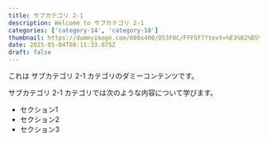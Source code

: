 ```yaml
---
title: サブカテゴリ 2-1
description: Welcome to サブカテゴリ 2-1
categories: ['category-14', 'category-18']
thumbnail: https://dummyimage.com/600x400/D53F8C/FFF5F7?text=%E3%82%B5%E3%83%96%E3%82%AB%E3%83%86%E3%82%B4%E3%83%AA+2-1
date: 2025-05-04T08:11:33.875Z
draft: false
---
```



  これは サブカテゴリ 2-1 カテゴリのダミーコンテンツです。

  サブカテゴリ 2-1 カテゴリでは次のような内容について学びます。

  - セクション1
  - セクション2
  - セクション3
  
